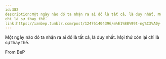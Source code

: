 ```yaml
---
id:382
description:Một ngày nào đó ta nhận ra ai đó là tất cả, là duy nhất. Mọi thứ còn lại
chỉ là sự thay thế.
link:https://iambep.tumblr.com/post/124761404396/m%E1%BB%99t-ng%C3%A0y-n%C3%A0o-%C4%91%C3%B3-ta-nh%E1%BA%ADn-ra-ai-%C4%91%C3%B3-l%C3%A0-t%E1%BA%A5t-c%E1%BA%A3-l%C3%A0-duy
---
```


Một ngày nào đó ta nhận ra ai đó là tất cả, là duy nhất. Mọi thứ còn lại
chỉ là sự thay thế.

From BeP